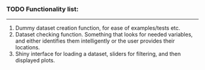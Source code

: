 
### TODO Functionality list:

---
  
1. Dummy dataset creation function, for ease of examples/tests etc.
2. Dataset checking function. Something that looks for needed variables, and 
either identifies them intelligently or the user provides their locations.
3. Shiny interface for loading a dataset, sliders for filtering, and then 
displayed plots. 